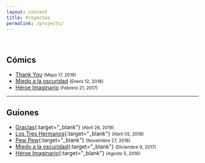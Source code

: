 ```yaml
---
layout: content
title: Proyectos
permalink: /projects/
---
```


<br>

## Cómics

- [Thank You](/projects/thank-you) <small>(Mayo 17, 2019)</small>
- [Miedo a la oscuridad](/projects/miedo-a-la-oscuridad) <small>(Enero 12, 2018)</small>
- [Héroe Imaginario](/projects/heroe-imaginario) <small>(Febrero 21, 2017)</small>

---

## Guiones

- [Gracias](/guiones/Gracias.pdf){:target="\_blank"} <small>(Abril 26, 2019)</small>
- [Los Tres Hermanos](/guiones/Los-tres-hermanos.pdf){:target="\_blank"} <small>(Abril 05, 2019)</small>
- [Pew Pew](/guiones/Pew-pew.pdf){:target="\_blank"} <small>(Noviembre 27, 2018)</small>
- [Miedo a la oscuridad](/guiones/Miedo-a-la-oscuridad.pdf){:target="\_blank"} <small>(Diciembre 9, 2017)</small>
- [Héroe Imaginario](/guiones/Heroe-imaginario.pdf){:target="\_blank"} <small>(Agosto 5, 2016)</small>
